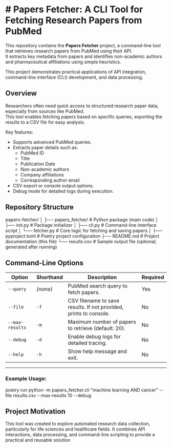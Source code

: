 # # Papers Fetcher: A CLI Tool for Fetching Research Papers from PubMed

This repository contains the **Papers Fetcher** project, a command-line tool that retrieves research papers from PubMed using their API.  
It extracts key metadata from papers and identifies non-academic authors and pharmaceutical affiliations using simple heuristics.

This project demonstrates practical applications of API integration, command-line interface (CLI) development, and data processing.

## Overview

Researchers often need quick access to structured research paper data, especially from sources like PubMed.  
This tool enables fetching papers based on specific queries, exporting the results to a CSV file for easy analysis.

Key features:
- Supports advanced PubMed queries.
- Extracts paper details such as:
  - PubMed ID
  - Title
  - Publication Date
  - Non-academic authors
  - Company affiliations
  - Corresponding author email
- CSV export or console output options.
- Debug mode for detailed logs during execution.

## Repository Structure
papers-fetcher/
│
├── papers_fetcher/ # Python package (main code)
│ ├── init.py # Package initializer
│ ├── cli.py # Command-line interface script
│ └── fetcher.py # Core logic for fetching and saving papers
│
├── pyproject.toml # Poetry project configuration
├── README.md # Project documentation (this file)
└── results.csv # Sample output file (optional; generated after running)





## Command-Line Options

| Option                   | Shorthand | Description                                                       | Required |
|--------------------------|-----------|-------------------------------------------------------------------|----------|
| `--query`                | *(none)*  | PubMed search query to fetch papers.                              |   Yes   |
| `--file`                 | `-f`      | CSV filename to save results. If not provided, prints to console. | No       |
| `--max-results`          | `-m`      | Maximum number of papers to retrieve (default: 20).               | No       |
| `--debug`                | `-d`      | Enable debug logs for detailed tracing.                           | No       |
| `--help`                 | `-h`      | Show help message and exit.                                       | No       |

---

### Example Usage:

poetry run python -m papers_fetcher.cli "machine learning AND cancer" --file results.csv --max-results 10 --debug



## Project Motivation
This tool was created to explore automated research data collection, particularly for life sciences and healthcare fields.
It combines API interactions, data processing, and command-line scripting to provide a practical and reusable solution